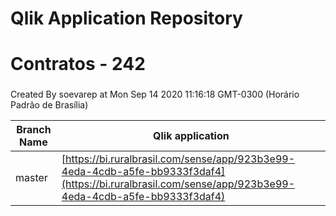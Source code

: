 # Qlik Application Repository 
# Contratos - 242
### 
Created By soevarep at Mon Sep 14 2020 11:16:18 GMT-0300 (Horário Padrão de Brasília)

Branch Name|Qlik application
---|---
master|[https://bi.ruralbrasil.com/sense/app/923b3e99-4eda-4cdb-a5fe-bb9333f3daf4](https://bi.ruralbrasil.com/sense/app/923b3e99-4eda-4cdb-a5fe-bb9333f3daf4)